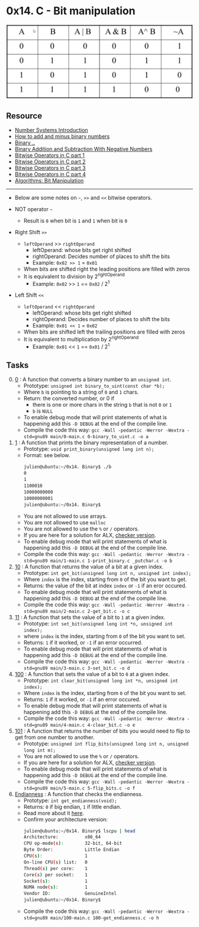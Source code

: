 # 0x14. C - Bit manipulation 

![img](../.imgs/bit_manipulation.png)

## Resource

- [Number Systems Introduction](https://www.youtube.com/watch?v=FFDMzbrEXaE&t=2s)
- [How to add and minus binary numbers](https://youtu.be/C5EkxfNEMjE)
- [Binary ..](https://youtu.be/RrJXLdv1i74)
- [Binary Addition and Subtraction With Negative Numbers](https://youtu.be/sJXTo3EZoxM)
- [Bitwise Operators in C part 1](https://youtu.be/jlQmeyce65Q)
- [Bitwise Operators in C part 2](https://youtu.be/8aFik6lPPaA)
- [Bitwise Operators in C part 3](https://youtu.be/GhhJP6vpEA8)
- [Bitwise Operators in C part 4](https://youtu.be/kYR5biY4OHw)
- [Algorithms: Bit Manipulation](https://youtu.be/NLKQEOgBAnw)

---

- Below are some notes on `~`, `>>` and `<<` bitwise operators.

- NOT operator `~`
	- Result is `0` when bit is `1` and `1` when bit is `0`

- Right Shift `>>`
	- `leftOperand` >> `rightOperand`
		- leftOperand: whose bits get right shifted
		- rightOperand: Decides number of places to shift the bits
		- Example: `0x02 >> 1` = `0x01`
	- When bits are shifted right the leading positions are filled with zeros
	- It is equivalent to division by 2<sup>rightOperand</sup>
		- Example: `0x02` >> `1` == `0x02` / 2<sup>1</sup>

- Left Shift `<<`
	- `leftOperand` << `rightOperand`
		- leftOperand: whose bits get right shifted
		- rightOperand: Decides number of places to shift the bits
		- Example: `0x01 << 1` = `0x02`
	- When bits are shifted left the trailing positions are filled with zeros
	- It is equivalent to multiplication by 2<sup>rightOperand</sup>
		- Example: `0x01` << `1` == `0x01` / 2<sup>1</sup>

## Tasks

0. [0](./0-binary_to_uint.c) : A function that converts a binary number to an `unsigned int`.
	- Prototype: `unsigned int binary_to_uint(const char *b);`
	- Where `b` is pointing to a string of `0` and `1` chars.
	- Return: the converted number, or 0 if
		- there is one or more chars in the string `b` that is not `0` or `1`
		- `b` is `NULL`
	- To enable debug mode that will print statements of what is happening add this `-D DEBUG` at the end of the compile line.
	- Compile the code this way: `gcc -Wall -pedantic -Werror -Wextra -std=gnu89 main/0-main.c 0-binary_to_uint.c -o a`
1. [1](./1-print_binary.c) : A function that prints the binary representation of a number.
	- Prototype: `void print_binary(unsigned long int n);`
	- Format: see below.
		```sh
		julien@ubuntu:~/0x14. Binary$ ./b 
		0
		1
		1100010
		10000000000
		10000000001
		julien@ubuntu:~/0x14. Binary$
		```
	- You are not allowed to use arrays.
	- You are not allowed to use `malloc`
	- You are not allowed to use the `%` or `/` operators.
	- If you are here for a solution for ALX, [checker version](https://github.com/iAmG-r00t/alx-low_level_programming/blob/48e0fcf3b39930ff4339b57e559115ad069f2775/0x14-bit_manipulation/1-print_binary.c).
	- To enable debug mode that will print statements of what is happening add this `-D DEBUG` at the end of the compile line.
	- Compile the code this way: `gcc -Wall -pedantic -Werror -Wextra -std=gnu89 main/1-main.c 1-print_binary.c _putchar.c -o b`
2. [10](./2-get_bit.c) : A function that returns the value of a bit at a given index.
	- Prototype: `int get_bit(unsigned long int n, unsigned int index);`
	- Where `index` is the index, starting from `0` of the bit you want to get.
	- Returns: the value of the bit at index `index` or `-1` if an eror occured.
	- To enable debug mode that will print statements of what is happening add this `-D DEBUG` at the end of the compile line.
	- Compile the code this way: `gcc -Wall -pedantic -Werror -Wextra -std=gnu89 main/2-main.c 2-get_bit.c -o c`
3. [11](./3-set_bit.c) : A function that sets the value of a bit to `1` at a given index.
	- Prototype: `int set_bit(unsigned long int *n, unsigned int index);`
	- where `index` is the index, starting from `0` of the bit you want to set.
	- Returns: `1` if it worked, or `-1` if an error occurred.
	- To enable debug mode that will print statements of what is happening add this `-D DEBUG` at the end of the compile line.
	- Compile the code this way: `gcc -Wall -pedantic -Werror -Wextra -std=gnu89 main/3-main.c 3-set_bit.c -o d`
4. [100](./4-clear_bit.c) : A function that sets the value of a bit to `0` at a given index.
	- Prototype: `int clear_bit(unsigned long int *n, unsigned int index);`
	- Where `index` is the index, starting from `0` of the bit you want to set.
	- Returns: `1` if it worked, or `-1` if an error occured.
	- To enable debug mode that will print statements of what is happening add this `-D DEBUG` at the end of the compile line.
	- Compile the code this way: `gcc -Wall -pedantic -Werror -Wextra -std=gnu89 main/4-main.c 4-clear_bit.c -o e`
5. [101](./5-flip_bits.c) : A function that returns the number of bits you would need to flip to get from one number to another.
	- Prototype: `unsigned int flip_bits(unsigned long int n, unsigned long int m);`
	- You are not allowed to use the `%` or `/` operators.
	- If you are here for a solution for ALX, [checker version](https://github.com/iAmG-r00t/alx-low_level_programming/blob/0377351dc5aa5ff7bf5f41869b69165c878d5a36/0x14-bit_manipulation/5-flip_bits.c).
	- To enable debug mode that will print statements of what is happening add this `-D DEBUG` at the end of the compile line.
	- Compile the code this way: `gcc -Wall -pedantic -Werror -Wextra -std=gnu89 main/5-main.c 5-flip_bits.c -o f`
6. [Endianness](./100-get_endianness.c) : A function that checks the endianness.
	- Prototype: `int get_endianness(void);`
	- Returns: `0` if big endian, `1` if little endian.
	- Read more about it [here](https://cs-fundamentals.com/tech-interview/c/c-program-to-check-little-and-big-endian-architecture).
	- Confirm your architecture version:
		```sh
		julien@ubuntu:~/0x14. Binary$ lscpu | head
		Architecture:          x86_64
		CPU op-mode(s):        32-bit, 64-bit
		Byte Order:            Little Endian
		CPU(s):                1
		On-line CPU(s) list:   0
		Thread(s) per core:    1
		Core(s) per socket:    1
		Socket(s):             1
		NUMA node(s):          1
		Vendor ID:             GenuineIntel
		julien@ubuntu:~/0x14. Binary$
		```
	- Compile the code this way: `gcc -Wall -pedantic -Werror -Wextra -std=gnu89 main/100-main.c 100-get_endianness.c -o h`
